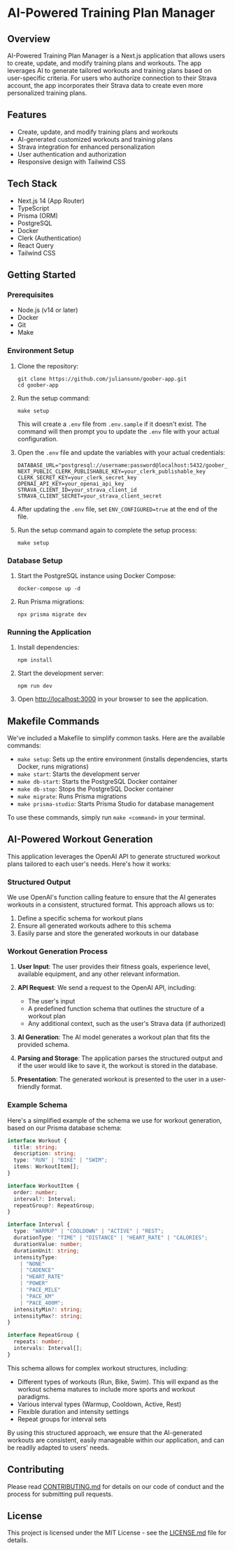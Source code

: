 # AI-Powered Training Plan Manager

## Overview

AI-Powered Training Plan Manager is a Next.js application that allows users to create, update, and modify training plans and workouts. The app leverages AI to generate tailored workouts and training plans based on user-specific criteria. For users who authorize connection to their Strava account, the app incorporates their Strava data to create even more personalized training plans.

## Features

- Create, update, and modify training plans and workouts
- AI-generated customized workouts and training plans
- Strava integration for enhanced personalization
- User authentication and authorization
- Responsive design with Tailwind CSS

## Tech Stack

- Next.js 14 (App Router)
- TypeScript
- Prisma (ORM)
- PostgreSQL
- Docker
- Clerk (Authentication)
- React Query
- Tailwind CSS

## Getting Started

### Prerequisites

- Node.js (v14 or later)
- Docker
- Git
- Make

### Environment Setup

1. Clone the repository:

   ```
   git clone https://github.com/juliansunn/goober-app.git
   cd goober-app
   ```

2. Run the setup command:

   ```
   make setup
   ```

   This will create a `.env` file from `.env.sample` if it doesn't exist. The command will then prompt you to update the `.env` file with your actual configuration.

3. Open the `.env` file and update the variables with your actual credentials:

   ```
   DATABASE_URL="postgresql://username:password@localhost:5432/goober_db"
   NEXT_PUBLIC_CLERK_PUBLISHABLE_KEY=your_clerk_publishable_key
   CLERK_SECRET_KEY=your_clerk_secret_key
   OPENAI_API_KEY=your_openai_api_key
   STRAVA_CLIENT_ID=your_strava_client_id
   STRAVA_CLIENT_SECRET=your_strava_client_secret
   ```

4. After updating the `.env` file, set `ENV_CONFIGURED=true` at the end of the file.

5. Run the setup command again to complete the setup process:

   ```
   make setup
   ```

### Database Setup

1. Start the PostgreSQL instance using Docker Compose:

   ```
   docker-compose up -d
   ```

2. Run Prisma migrations:
   ```
   npx prisma migrate dev
   ```

### Running the Application

1. Install dependencies:

   ```
   npm install
   ```

2. Start the development server:

   ```
   npm run dev
   ```

3. Open [http://localhost:3000](http://localhost:3000) in your browser to see the application.

## Makefile Commands

We've included a Makefile to simplify common tasks. Here are the available commands:

- `make setup`: Sets up the entire environment (installs dependencies, starts Docker, runs migrations)
- `make start`: Starts the development server
- `make db-start`: Starts the PostgreSQL Docker container
- `make db-stop`: Stops the PostgreSQL Docker container
- `make migrate`: Runs Prisma migrations
- `make prisma-studio`: Starts Prisma Studio for database management

To use these commands, simply run `make <command>` in your terminal.

## AI-Powered Workout Generation

This application leverages the OpenAI API to generate structured workout plans tailored to each user's needs. Here's how it works:

### Structured Output

We use OpenAI's function calling feature to ensure that the AI generates workouts in a consistent, structured format. This approach allows us to:

1. Define a specific schema for workout plans
2. Ensure all generated workouts adhere to this schema
3. Easily parse and store the generated workouts in our database

### Workout Generation Process

1. **User Input**: The user provides their fitness goals, experience level, available equipment, and any other relevant information.

2. **API Request**: We send a request to the OpenAI API, including:

   - The user's input
   - A predefined function schema that outlines the structure of a workout plan
   - Any additional context, such as the user's Strava data (if authorized)

3. **AI Generation**: The AI model generates a workout plan that fits the provided schema.

4. **Parsing and Storage**: The application parses the structured output and if the user would like to save it, the workout is stored in the database.

5. **Presentation**: The generated workout is presented to the user in a user-friendly format.

### Example Schema

Here's a simplified example of the schema we use for workout generation, based on our Prisma database schema:

```typescript
interface Workout {
  title: string;
  description: string;
  type: "RUN" | "BIKE" | "SWIM";
  items: WorkoutItem[];
}

interface WorkoutItem {
  order: number;
  interval?: Interval;
  repeatGroup?: RepeatGroup;
}

interface Interval {
  type: "WARMUP" | "COOLDOWN" | "ACTIVE" | "REST";
  durationType: "TIME" | "DISTANCE" | "HEART_RATE" | "CALORIES";
  durationValue: number;
  durationUnit: string;
  intensityType:
    | "NONE"
    | "CADENCE"
    | "HEART_RATE"
    | "POWER"
    | "PACE_MILE"
    | "PACE_KM"
    | "PACE_400M";
  intensityMin?: string;
  intensityMax?: string;
}

interface RepeatGroup {
  repeats: number;
  intervals: Interval[];
}
```

This schema allows for complex workout structures, including:

- Different types of workouts (Run, Bike, Swim). This will expand as the workout schema matures to include more sports and workout paradigms.
- Various interval types (Warmup, Cooldown, Active, Rest)
- Flexible duration and intensity settings
- Repeat groups for interval sets

By using this structured approach, we ensure that the AI-generated workouts are consistent, easily manageable within our application, and can be readily adapted to users' needs.

## Contributing

Please read [CONTRIBUTING.md](CONTRIBUTING.md) for details on our code of conduct and the process for submitting pull requests.

## License

This project is licensed under the MIT License - see the [LICENSE.md](LICENSE.md) file for details.
